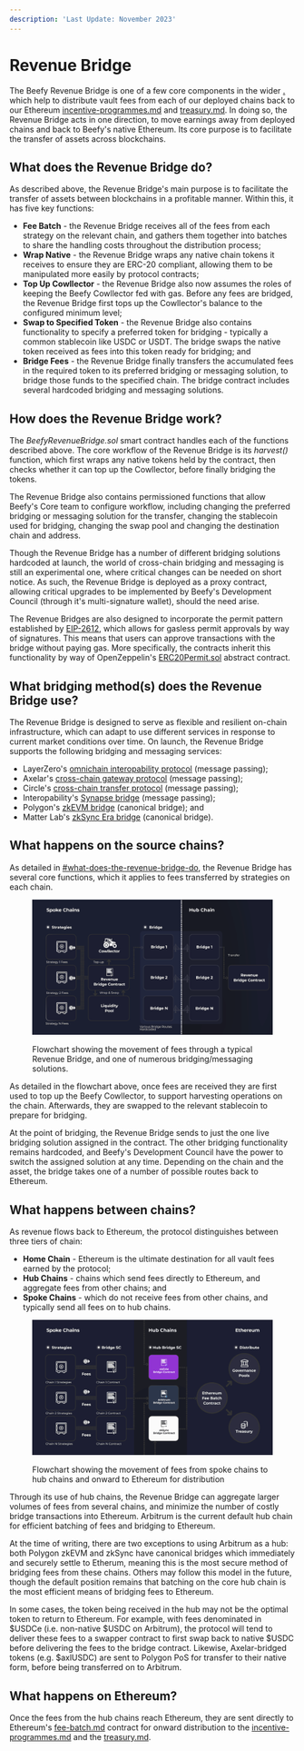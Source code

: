 ```yaml
---
description: 'Last Update: November 2023'
---
```


# Revenue Bridge

The Beefy Revenue Bridge is one of a few core components in the wider [.](./ "mention") which help to distribute vault fees from each of our deployed chains back to our Ethereum [incentive-programmes.md](incentive-programmes.md "mention") and [treasury.md](../../dao/treasury.md "mention"). In doing so, the Revenue Bridge acts in one direction, to move earnings away from deployed chains and back to Beefy's native Ethereum. Its core purpose is to facilitate the transfer of assets across blockchains.

## What does the Revenue Bridge do?

As described above, the Revenue Bridge's main purpose is to facilitate the transfer of assets between blockchains in a profitable manner. Within this, it has five key functions:

* **Fee Batch** - the Revenue Bridge receives all of the fees from each strategy on the relevant chain, and gathers them together into batches to share the handling costs throughout the distribution process;
* **Wrap Native** - the Revenue Bridge wraps any native chain tokens it receives to ensure they are ERC-20 compliant, allowing them to be manipulated more easily by protocol contracts;
* **Top Up Cowllector** - the Revenue Bridge also now assumes the roles of keeping the Beefy Cowllector fed with gas. Before any fees are bridged, the Revenue Bridge first tops up the Cowllector's balance to the configured minimum level;
* **Swap to Specified Token** - the Revenue Bridge also contains functionality to specify a preferred token for bridging - typically a common stablecoin like USDC or USDT. The bridge swaps the native token received as fees into this token ready for bridging; and
* **Bridge Fees** - the Revenue Bridge finally transfers the accumulated fees in the required token to its preferred bridging or messaging solution, to bridge those funds to the specified chain. The bridge contract includes several hardcoded bridging and messaging solutions.

## How does the Revenue Bridge work?

The _BeefyRevenueBridge.sol_ smart contract handles each of the functions described above. The core workflow of the Revenue Bridge is its _harvest()_ function, which first wraps any native tokens held by the contract, then checks whether it can top up the Cowllector, before finally bridging the tokens.

The Revenue Bridge also contains permissioned functions that allow Beefy's Core team to configure workflow, including changing the preferred bridging or messaging solution for the transfer, changing the stablecoin used for bridging, changing the swap pool and changing the destination chain and address.

Though the Revenue Bridge has a number of different bridging solutions hardcoded at launch, the world of cross-chain bridging and messaging is still an experimental one, where critical changes can be needed on short notice. As such, the Revenue Bridge is deployed as a proxy contract, allowing critical upgrades to be implemented by Beefy's Development Council (through it's multi-signature wallet), should the need arise.

The Revenue Bridges are also designed to incorporate the permit pattern established by [EIP-2612](https://eips.ethereum.org/EIPS/eip-2612), which allows for gasless permit approvals by way of signatures. This means that users can approve transactions with the bridge without paying gas. More specifically, the contracts inherit this functionality by way of OpenZeppelin's [ERC20Permit.sol](https://github.com/OpenZeppelin/openzeppelin-contracts/blob/master/contracts/token/ERC20/extensions/ERC20Permit.sol) abstract contract.&#x20;

## What bridging method(s) does the Revenue Bridge use?

The Revenue Bridge is designed to serve as flexible and resilient on-chain infrastructure, which can adapt to use different services in response to current market conditions over time. On launch, the Revenue Bridge supports the following bridging and messaging services:

* LayerZero's [omnichain interopability protocol](https://layerzero.gitbook.io/docs/) (message passing);
* Axelar's [cross-chain gateway protocol](https://docs.axelar.dev/) (message passing);
* Circle's [cross-chain transfer protocol](https://developers.circle.com/stablecoin/docs/cctp-getting-started) (message passing);
* Interopability's [Synapse bridge](https://docs.synapseprotocol.com/protocol/synapse-bridge) (message passing);
* Polygon's [zkEVM bridge](https://wiki.polygon.technology/docs/category/zkevm-bridge/) (canonical bridge); and
* Matter Lab's [zkSync Era bridge](https://era.zksync.io/docs/reference/concepts/bridging-asset.html) (canonical bridge).&#x20;

## What happens on the source chains?

As detailed in [#what-does-the-revenue-bridge-do](revenue-bridge.md#what-does-the-revenue-bridge-do "mention"), the Revenue Bridge has several core functions, which it applies to fees transferred by strategies on each chain.

<figure><img src="../../.gitbook/assets/Revenue-bridge-flowchart.gif" alt=""><figcaption><p>Flowchart showing the movement of fees through a typical Revenue Bridge, and one of numerous bridging/messaging solutions.</p></figcaption></figure>

As detailed in the flowchart above, once fees are received they are first used to top up the Beefy Cowllector, to support harvesting operations on the chain. Afterwards, they are swapped to the relevant stablecoin to prepare for bridging.&#x20;

At the point of bridging, the Revenue Bridge sends to just the one live bridging solution assigned in the contract. The other bridging functionality remains hardcoded, and Beefy's Development Council have the power to switch the assigned solution at any time. Depending on the chain and the asset, the bridge takes one of a number of possible routes back to Ethereum.

## What happens between chains?

As revenue flows back to Ethereum, the protocol distinguishes between three tiers of chain:

* **Home Chain** - Ethereum is the ultimate destination for all vault fees earned by the protocol;
* **Hub Chains** - chains which send fees directly to Ethereum, and aggregate fees from other chains; and
* **Spoke Chains** - which do not receive fees from other chains, and typically send all fees on to hub chains.

<figure><img src="../../.gitbook/assets/revenue-hub-spoke-flowchart.gif" alt=""><figcaption><p>Flowchart showing the movement of fees from spoke chains to hub chains and onward to Ethereum for distribution</p></figcaption></figure>

Through its use of hub chains, the Revenue Bridge can aggregate larger volumes of fees from several chains, and minimize the number of costly bridge transactions into Ethereum. Arbitrum is the current default hub chain for efficient batching of fees and bridging to Ethereum.

At the time of writing, there are two exceptions to using Arbitrum as a hub: both Polygon zkEVM and zkSync have canonical bridges which immediately and securely settle to Etherum, meaning this is the most secure method of bridging fees from these chains. Others may follow this model in the future, though the default position remains that batching on the core hub chain is the most efficient means of bridging fees to Ethereum.&#x20;

In some cases, the token being received in the hub may not be the optimal token to return to Ethereum. For example, with fees denominated in $USDCe (i.e. non-native $USDC on Arbitrum), the protocol will tend to deliver these fees to a swapper contract to first swap back to native $USDC before delivering the fees to the bridge contract. Likewise, Axelar-bridged tokens (e.g. $axlUSDC) are sent to Polygon PoS for transfer to their native form, before being transferred on to Arbitrum.

## What happens on Ethereum?

Once the fees from the hub chains reach Ethereum, they are sent directly to Ethereum's [fee-batch.md](fee-batch.md "mention") contract for onward distribution to the [incentive-programmes.md](incentive-programmes.md "mention") and the [treasury.md](../../dao/treasury.md "mention").
